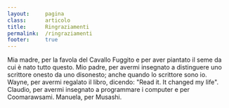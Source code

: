 ```yaml
---
layout:     pagina
class:      articolo
title:      Ringraziamenti
permalink:  /ringraziamenti
footer:     true
---
```


Mia madre, per la favola del Cavallo Fuggito e per aver piantato il seme da cui è nato tutto questo.
Mio padre, per avermi insegnato a distinguere uno scrittore onesto da uno disonesto; anche quando lo scrittore sono io.
Wayne, per avermi regalato il libro, dicendo: "Read it. It changed my life".
Claudio, per avermi insegnato a programmare i computer e per Coomarawsami.
Manuela, per Musashi.  

